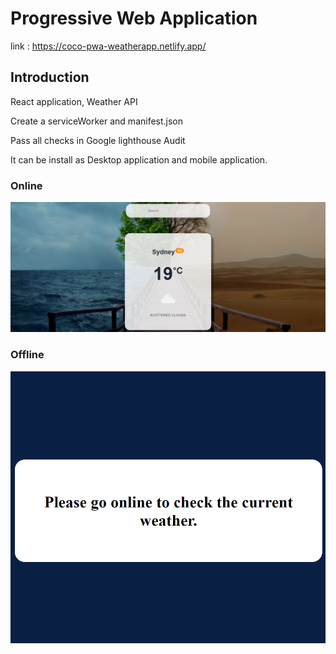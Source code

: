 # Progressive Web Application

link :
https://coco-pwa-weatherapp.netlify.app/

## Introduction
React application, Weather API

Create a serviceWorker and manifest.json

Pass all checks in Google lighthouse Audit

It can be install as Desktop application and mobile application.
### Online
![](screenshot.png)

### Offline
![](offline.png)


